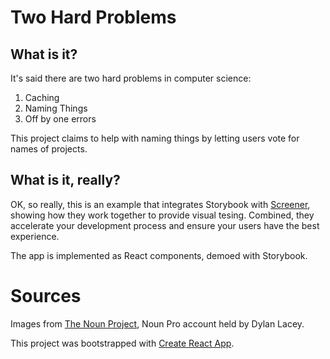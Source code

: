 # Two Hard Problems 
## What is it?
It's said there are two hard problems in computer science:
 1. Caching
 2. Naming Things
 3. Off by one errors

This project claims to help with naming things by letting users vote for names of projects.

## What is it, really?
OK, so really, this is an example that integrates Storybook with [Screener](https://screener.io), showing how they work together to provide visual tesing.  Combined, they accelerate your development process and ensure your users have the best experience.

The app is implemented as React components, demoed with Storybook.

# Sources
Images from [The Noun Project](https://thenounproject.com/), Noun Pro account held by Dylan Lacey.

This project was bootstrapped with [Create React App](https://github.com/facebookincubator/create-react-app).